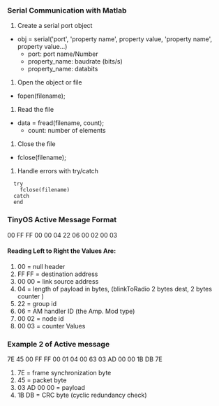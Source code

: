 ### Serial Communication with Matlab

1. Create a serial port object
  * obj = serial('port', 'property name', property value, 'property name', property value...)
    * port: port name/Number
    * property_name: baudrate (bits/s)
    * property_name: databits
1. Open the object or file
  * fopen(filename);
1. Read the file
  * data = fread(filename, count);
    * count: number of elements
1. Close the file
  * fclose(filename);
1. Handle errors with try/catch
```
  try
    fclose(filename)
  catch  
  end  
```

### TinyOS Active Message Format
00 FF FF 00 00 04 22 06 00 02 00 03   

#### Reading Left to Right the Values Are:
1. 00 = null header
1. FF FF = destination address
1. 00 00 = link source address
1. 04 = length of payload in bytes, (blinkToRadio 2 bytes dest, 2 bytes counter )
1. 22 = group id
1. 06 = AM handler ID (the Amp. Mod type)
1. 00 02 = node id
1. 00 03 = counter Values

### Example 2 of Active message
7E 45 00 FF FF 00 01 04 00 63 03 AD 00 00 1B DB 7E

1. 7E = frame synchronization byte
1. 45 = packet byte
1. 03 AD 00 00 = payload
1. 1B DB = CRC byte (cyclic redundancy check)
